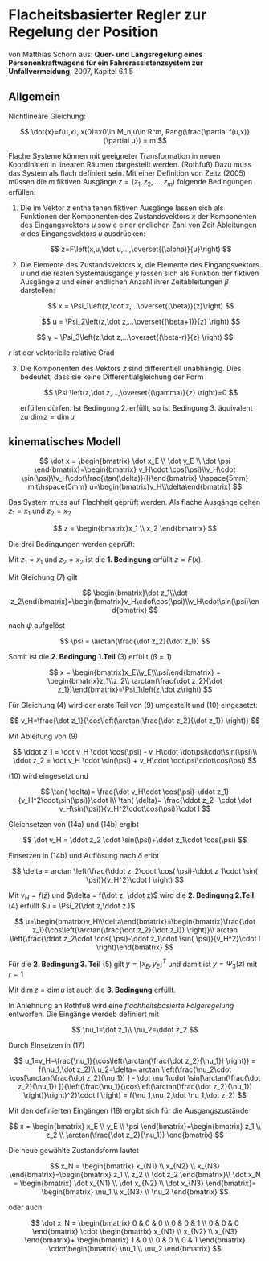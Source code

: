 # Flacheitsbasierter Regler zur Regelung der Position

von Matthias Schorn aus: **Quer- und Längsregelung eines Personenkraftwagens für ein Fahrerassistenzsystem zur Unfallvermeidung**, 2007, Kapitel 6.1.5

## Allgemein

Nichtlineare Gleichung:

$$
\dot{x}=f(u,x), x(0)=x0\in M_n,u\in R^m, Rang(\frac{\partial f(u,x)}{\partial u}) = m
$$

Flache Systeme können mit geeigneter Transformation in neuen Koordinaten in linearen Räumen dargestellt werden. (Rothfuß) Dazu muss das System als flach definiert sein. Mit einer Definition von Zeitz (2005) müssen die $m$ fiktiven Ausgänge $z=(z_1,z_2,...,z_m)$ folgende Bedingungen erfüllen:

1. Die im Vektor $z$ enthaltenen fiktiven Ausgänge lassen sich als Funktionen der Komponenten des Zustandsvektors $x$ der Komponenten des Eingangsvektors $u$ sowie einer endlichen Zahl von Zeit Ableitungen $\alpha$ des Eingangsvektors $u$ ausdrücken:
   
   $$
   z=F\left(x,u,\dot u,...,\overset{(\alpha)}{u}\right)
   $$

2. Die Elemente des Zustandsvektors $x$, die Elemente des Eingangsvektors $u$ und die realen Systemausgänge $y$ lassen sich als Funktion der fiktiven Ausgänge $z$ und einer endlichen Anzahl ihrer Zeitableitungen $\beta$ darstellen:
   
   $$
   x = \Psi_1\left(z,\dot z,...\overset{(\beta)}{z}\right)
   $$
   
   $$
   u = \Psi_2\left(z,\dot z,...\overset{(\beta+1)}{z} \right)
   $$

$$
y = \Psi_3\left(z,\dot z,...\overset{(\beta-r)}{z} \right)
$$

$r$ ist der vektorielle relative Grad

3. Die Komponenten des Vektors $z$ sind differentiell unabhängig. Dies bedeutet, dass sie keine Differentialgleichung der Form
   
   $$
   \Psi \left(z,\dot z,...,\overset{(\gamma)}{z} \right)=0
   $$
   
   erfüllen dürfen. Ist Bedingung 2. erfüllt, so ist Bedingung 3. äquivalent zu $\dim z=\dim u$  

## kinematisches Modell

$$
\dot x = \begin{bmatrix} \dot x_E \\ \dot y_E \\ \dot \psi \end{bmatrix}=\begin{bmatrix} v_H\cdot \cos(\psi)\\v_H\cdot \sin(\psi)\\v_H\cdot\frac{\tan(\delta)}{l}\end{bmatrix} \hspace{5mm} mit\hspace{5mm} u=\begin{bmatrix}v_H\\\delta\end{bmatrix}
$$

Das System muss auf Flachheit geprüft werden. Als flache Ausgänge gelten $z_1=x_1$ und $z_2=x_2$

$$
z = \begin{bmatrix}x_1 \\ x_2 \end{bmatrix}
$$

Die drei Bedingungen werden geprüft:

Mit  $z_1=x_1$ und $z_2=x_2$ ist die **1. Bedingung** erfüllt $z=F(x)$.

Mit Gleichung (7) gilt

$$
\begin{bmatrix}\dot z_1\\\dot z_2\end{bmatrix}=\begin{bmatrix}v_H\cdot\cos(\psi)\\v_H\cdot\sin(\psi)\end{bmatrix}
$$

nach $\psi$ aufgelöst

$$
\psi = \arctan(\frac{\dot z_2}{\dot z_1})
$$

Somit ist die **2. Bedingung 1.Teil**  (3) erfüllt ($\beta=1$)

$$
x = \begin{bmatrix}x_E\\y_E\\\psi\end{bmatrix} = \begin{bmatrix}z_1\\z_2\\ \arctan(\frac{\dot z_2}{\dot z_1})\end{bmatrix}=\Psi_1\left(z,\dot z\right)
$$

Für Gleichung (4) wird der erste Teil von (9) umgestellt und (10) eingesetzt:

$$
v_H=\frac{\dot z_1}{\cos\left(\arctan(\frac{\dot z_2}{\dot z_1}) \right)}
$$

Mit Ableitung von (9) 

$$
\ddot z_1 = \dot v_H \cdot \cos(\psi) - v_H\cdot \dot\psi\cdot\sin(\psi)\\
\ddot z_2 = \dot v_H \cdot \sin(\psi) + v_H\cdot \dot\psi\cdot\cos(\psi)
$$

(10) wird eingesetzt und

$$
\tan( \delta)= \frac{\dot v_H\cdot \cos(\psi)-\ddot z_1}{v_H^2\cdot\sin(\psi)}\cdot l\\
\tan( \delta)= \frac{\ddot z_2- \cdot \dot v_H\sin(\psi)}{v_H^2\cdot\cos(\psi)}\cdot l
$$

Gleichsetzen von (14a) und (14b) ergibt

$$
\dot v_H = \ddot z_2 \cdot \sin(\psi)+\ddot z_1\cdot \cos(\psi)
$$

Einsetzen in (14b) und Auflösung nach $\delta$ eribt

$$
\delta = arctan \left(\frac{\ddot z_2\cdot  \cos( \psi)-\ddot z_1\cdot  \sin( \psi)}{v_H^2}\cdot l   \right)
$$

Mit $v_H=f(\dot z)$ und $\delta =  f(\dot z, \ddot z)$ wird die **2. Bedingung 2.Teil** (4) erfüllt $u = \Psi_2(\dot z,\ddot z )$

$$
u=\begin{bmatrix}v_H\\\delta\end{bmatrix}=\begin{bmatrix}\frac{\dot z_1}{\cos\left(\arctan(\frac{\dot z_2}{\dot z_1}) \right)}\\ arctan \left(\frac{\ddot z_2\cdot  \cos( \psi)-\ddot z_1\cdot  \sin( \psi)}{v_H^2}\cdot l   \right)\end{bmatrix}
$$

Für die **2. Bedingung 3. Teil** (5) gilt $y=[x_E,y_E]^T$ und damit ist $y=\Psi_3(z)$ mit $r=1$ 

Mit  $\dim z=\dim u$   ist auch die **3. Bedingung** erfüllt.

In Anlehnung an Rothfuß wird eine *flachheitsbasierte Folgeregelung* entworfen. Die Eingänge werdeb definiert mit

$$
\nu_1=\dot z_1\\
\nu_2=\ddot z_2
$$

Durch EInsetzen in (17)

$$
u_1=v_H=\frac{\nu_1}{\cos\left(\arctan(\frac{\dot z_2}{\nu_1}) \right)} = f(\nu_1,\dot z_2)\\
u_2=\delta= arctan \left(\frac{\nu_2\cdot  \cos[\arctan(\frac{\dot z_2}{\nu_1}) ] - \dot \nu_1\cdot  \sin[\arctan(\frac{\dot z_2}{\nu_1}) ]}{\left(\frac{\nu_1}{\cos\left(\arctan(\frac{\dot z_2}{\nu_1}) \right)}\right)^2}\cdot l   \right) = f(\nu_1,\nu_2,\dot \nu_1,\dot z_2)
$$

Mit den definierten Eingängen (18) ergibt sich für die Ausgangszustände

$$
x = \begin{bmatrix} x_E \\ y_E \\ \psi \end{bmatrix}=\begin{bmatrix} z_1 \\ z_2 \\ \arctan(\frac{\dot z_2}{\nu_1}) \end{bmatrix}
$$

Die neue gewählte Zustandsform lautet

$$
x_N = \begin{bmatrix} x_{N1} \\ x_{N2} \\ x_{N3} \end{bmatrix}=\begin{bmatrix} z_1 \\ z_2 \\ \dot z_2 \end{bmatrix}\\
\dot x_N = \begin{bmatrix} \dot x_{N1} \\ \dot x_{N2} \\ \dot x_{N3} \end{bmatrix}= \begin{bmatrix} \nu_1 \\ x_{N3} \\ \nu_2 \end{bmatrix}
$$

oder auch

$$
\dot x_N = \begin{bmatrix} 0 & 0 & 0 \\ 0 & 0 & 1 \\ 0 & 0 & 0 \end{bmatrix} \cdot \begin{bmatrix} x_{N1} \\ x_{N2} \\ x_{N3} \end{bmatrix}+ \begin{bmatrix} 1 & 0  \\ 0 & 0  \\ 0 & 1  \end{bmatrix} \cdot\begin{bmatrix} \nu_1 \\ \nu_2 \end{bmatrix}
$$
